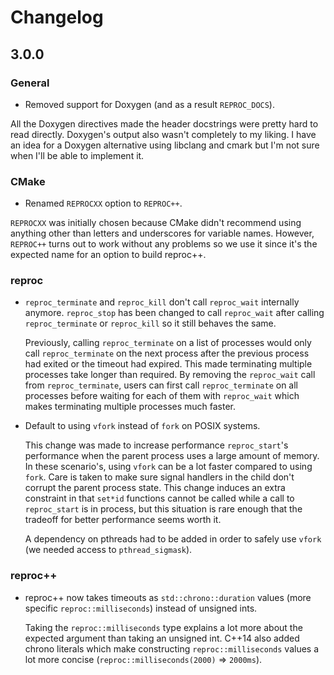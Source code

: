 # Changelog

## 3.0.0

### General

- Removed support for Doxygen (and as a result `REPROC_DOCS`).

All the Doxygen directives made the header docstrings were pretty hard to read
directly. Doxygen's output also wasn't completely to my liking. I have an idea
for a Doxygen alternative using libclang and cmark but I'm not sure when I'll be
able to implement it.

### CMake

- Renamed `REPROCXX` option to `REPROC++`.

`REPROCXX` was initially chosen because CMake didn't recommend using anything
other than letters and underscores for variable names. However, `REPROC++` turns
out to work without any problems so we use it since it's the expected name for
an option to build reproc++.

### reproc

- `reproc_terminate` and `reproc_kill` don't call `reproc_wait` internally
  anymore. `reproc_stop` has been changed to call `reproc_wait` after calling
  `reproc_terminate` or `reproc_kill` so it still behaves the same.

  Previously, calling `reproc_terminate` on a list of processes would only call
  `reproc_terminate` on the next process after the previous process had exited
  or the timeout had expired. This made terminating multiple processes take
  longer than required. By removing the `reproc_wait` call from
  `reproc_terminate`, users can first call `reproc_terminate` on all processes
  before waiting for each of them with `reproc_wait` which makes terminating
  multiple processes much faster.

- Default to using `vfork` instead of `fork` on POSIX systems.

  This change was made to increase performance `reproc_start`'s performance when
  the parent process uses a large amount of memory. In these scenario's, using
  `vfork` can be a lot faster compared to using `fork`. Care is taken to make
  sure signal handlers in the child don't corrupt the parent process state. This
  change induces an extra constraint in that `set*id` functions cannot be called
  while a call to `reproc_start` is in process, but this situation is rare
  enough that the tradeoff for better performance seems worth it.

  A dependency on pthreads had to be added in order to safely use `vfork` (we
  needed access to `pthread_sigmask`).

### reproc++

- reproc++ now takes timeouts as `std::chrono::duration` values (more specific
  `reproc::milliseconds`) instead of unsigned ints.

  Taking the `reproc::milliseconds` type explains a lot more about the expected
  argument than taking an unsigned int. C++14 also added chrono literals which
  make constructing `reproc::milliseconds` values a lot more concise
  (`reproc::milliseconds(2000)` => `2000ms`).
